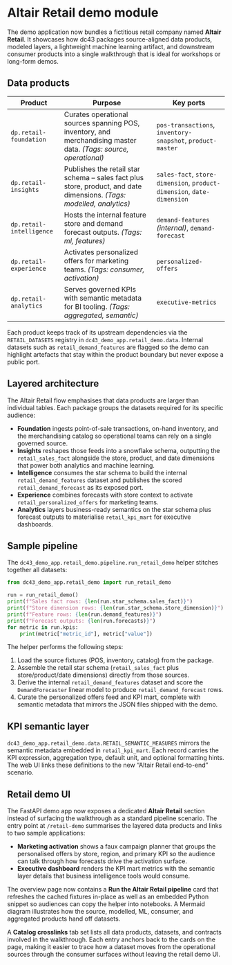 # Altair Retail demo module

The demo application now bundles a fictitious retail company named **Altair Retail**.
It showcases how dc43 packages source-aligned data products, modeled layers, a
lightweight machine learning artifact, and downstream consumer products into a
single walkthrough that is ideal for workshops or long-form demos.

## Data products

| Product | Purpose | Key ports |
| --- | --- | --- |
| `dp.retail-foundation` | Curates operational sources spanning POS, inventory, and merchandising master data. *(Tags: source, operational)* | `pos-transactions`, `inventory-snapshot`, `product-master` |
| `dp.retail-insights` | Publishes the retail star schema – sales fact plus store, product, and date dimensions. *(Tags: modelled, analytics)* | `sales-fact`, `store-dimension`, `product-dimension`, `date-dimension` |
| `dp.retail-intelligence` | Hosts the internal feature store and demand forecast outputs. *(Tags: ml, features)* | `demand-features` *(internal)*, `demand-forecast` |
| `dp.retail-experience` | Activates personalized offers for marketing teams. *(Tags: consumer, activation)* | `personalized-offers` |
| `dp.retail-analytics` | Serves governed KPIs with semantic metadata for BI tooling. *(Tags: aggregated, semantic)* | `executive-metrics` |

Each product keeps track of its upstream dependencies via the `RETAIL_DATASETS`
registry in `dc43_demo_app.retail_demo.data`. Internal datasets such as
`retail_demand_features` are flagged so the demo can highlight artefacts that
stay within the product boundary but never expose a public port.

## Layered architecture

The Altair Retail flow emphasises that data products are larger than individual
tables. Each package groups the datasets required for its specific audience:

- **Foundation** ingests point-of-sale transactions, on-hand inventory, and the
  merchandising catalog so operational teams can rely on a single governed
  source.
- **Insights** reshapes those feeds into a snowflake schema, outputting the
  `retail_sales_fact` alongside the store, product, and date dimensions that
  power both analytics and machine learning.
- **Intelligence** consumes the star schema to build the internal
  `retail_demand_features` dataset and publishes the scored
  `retail_demand_forecast` as its exposed port.
- **Experience** combines forecasts with store context to activate
  `retail_personalized_offers` for marketing teams.
- **Analytics** layers business-ready semantics on the star schema plus
  forecast outputs to materialise `retail_kpi_mart` for executive dashboards.

## Sample pipeline

The `dc43_demo_app.retail_demo.pipeline.run_retail_demo` helper stitches together
all datasets:

```python
from dc43_demo_app.retail_demo import run_retail_demo

run = run_retail_demo()
print(f"Sales fact rows: {len(run.star_schema.sales_fact)}")
print(f"Store dimension rows: {len(run.star_schema.store_dimension)}")
print(f"Feature rows: {len(run.demand_features)}")
print(f"Forecast outputs: {len(run.forecasts)}")
for metric in run.kpis:
    print(metric["metric_id"], metric["value"])
```

The helper performs the following steps:

1. Load the source fixtures (POS, inventory, catalog) from the package.
2. Assemble the retail star schema (`retail_sales_fact` plus store/product/date
   dimensions) directly from those sources.
3. Derive the internal `retail_demand_features` dataset and score the
   `DemandForecaster` linear model to produce `retail_demand_forecast` rows.
4. Curate the personalized offers feed and KPI mart, complete with semantic
   metadata that mirrors the JSON files shipped with the demo.

## KPI semantic layer

`dc43_demo_app.retail_demo.data.RETAIL_SEMANTIC_MEASURES` mirrors the semantic
metadata embedded in `retail_kpi_mart`. Each record carries the KPI expression,
aggregation type, default unit, and optional formatting hints. The web UI links
these definitions to the new “Altair Retail end-to-end” scenario.

## Retail demo UI

The FastAPI demo app now exposes a dedicated **Altair Retail** section instead
of surfacing the walkthrough as a standard pipeline scenario. The entry point at
`/retail-demo` summarises the layered data products and links to two sample
applications:

- **Marketing activation** shows a faux campaign planner that groups the
  personalised offers by store, region, and primary KPI so the audience can talk
  through how forecasts drive the activation surface.
- **Executive dashboard** renders the KPI mart metrics with the semantic layer
  details that business intelligence tools would consume.

The overview page now contains a **Run the Altair Retail pipeline** card that
refreshes the cached fixtures in-place as well as an embedded Python snippet so
audiences can copy the helper into notebooks. A Mermaid diagram illustrates how
the source, modelled, ML, consumer, and aggregated products hand off datasets.

A **Catalog crosslinks** tab set lists all data products, datasets, and
contracts involved in the walkthrough. Each entry anchors back to the cards on
the page, making it easier to trace how a dataset moves from the operational
sources through the consumer surfaces without leaving the retail demo UI.

